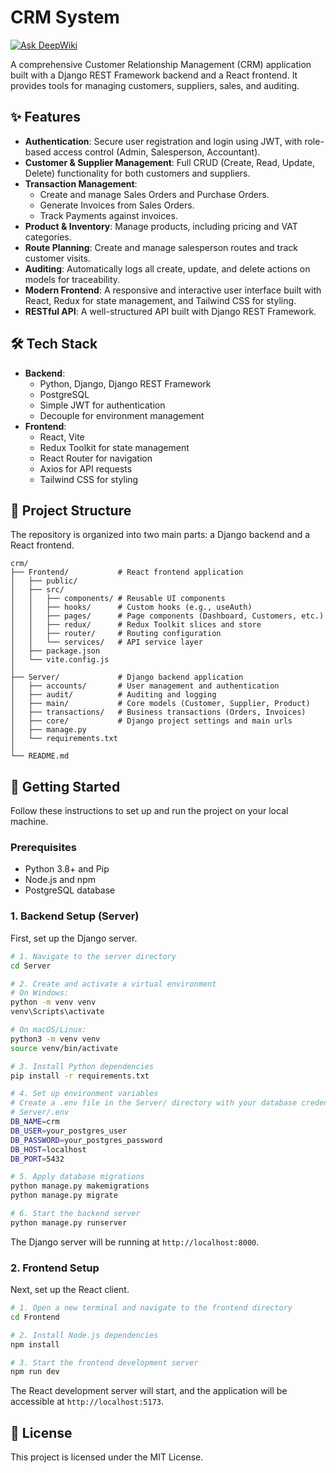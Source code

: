 # CRM System
[![Ask DeepWiki](https://devin.ai/assets/askdeepwiki.png)](https://deepwiki.com/Rinzan-NP/CRM)

A comprehensive Customer Relationship Management (CRM) application built with a Django REST Framework backend and a React frontend. It provides tools for managing customers, suppliers, sales, and auditing.

## ✨ Features

*   **Authentication**: Secure user registration and login using JWT, with role-based access control (Admin, Salesperson, Accountant).
*   **Customer & Supplier Management**: Full CRUD (Create, Read, Update, Delete) functionality for both customers and suppliers.
*   **Transaction Management**:
    *   Create and manage Sales Orders and Purchase Orders.
    *   Generate Invoices from Sales Orders.
    *   Track Payments against invoices.
*   **Product & Inventory**: Manage products, including pricing and VAT categories.
*   **Route Planning**: Create and manage salesperson routes and track customer visits.
*   **Auditing**: Automatically logs all create, update, and delete actions on models for traceability.
*   **Modern Frontend**: A responsive and interactive user interface built with React, Redux for state management, and Tailwind CSS for styling.
*   **RESTful API**: A well-structured API built with Django REST Framework.

## 🛠 Tech Stack

*   **Backend**:
    *   Python, Django, Django REST Framework
    *   PostgreSQL
    *   Simple JWT for authentication
    *   Decouple for environment management
*   **Frontend**:
    *   React, Vite
    *   Redux Toolkit for state management
    *   React Router for navigation
    *   Axios for API requests
    *   Tailwind CSS for styling

## 📂 Project Structure

The repository is organized into two main parts: a Django backend and a React frontend.

```
crm/
├── Frontend/           # React frontend application
│   ├── public/
│   ├── src/
│   │   ├── components/ # Reusable UI components
│   │   ├── hooks/      # Custom hooks (e.g., useAuth)
│   │   ├── pages/      # Page components (Dashboard, Customers, etc.)
│   │   ├── redux/      # Redux Toolkit slices and store
│   │   ├── router/     # Routing configuration
│   │   └── services/   # API service layer
│   ├── package.json
│   └── vite.config.js
│
├── Server/             # Django backend application
│   ├── accounts/       # User management and authentication
│   ├── audit/          # Auditing and logging
│   ├── main/           # Core models (Customer, Supplier, Product)
│   ├── transactions/   # Business transactions (Orders, Invoices)
│   ├── core/           # Django project settings and main urls
│   ├── manage.py
│   └── requirements.txt
│
└── README.md
```

## 🚀 Getting Started

Follow these instructions to set up and run the project on your local machine.

### Prerequisites

*   Python 3.8+ and Pip
*   Node.js and npm
*   PostgreSQL database

### 1. Backend Setup (Server)

First, set up the Django server.

```bash
# 1. Navigate to the server directory
cd Server

# 2. Create and activate a virtual environment
# On Windows:
python -m venv venv
venv\Scripts\activate

# On macOS/Linux:
python3 -m venv venv
source venv/bin/activate

# 3. Install Python dependencies
pip install -r requirements.txt

# 4. Set up environment variables
# Create a .env file in the Server/ directory with your database credentials:
# Server/.env
DB_NAME=crm
DB_USER=your_postgres_user
DB_PASSWORD=your_postgres_password
DB_HOST=localhost
DB_PORT=5432

# 5. Apply database migrations
python manage.py makemigrations
python manage.py migrate

# 6. Start the backend server
python manage.py runserver
```

The Django server will be running at `http://localhost:8000`.

### 2. Frontend Setup

Next, set up the React client.

```bash
# 1. Open a new terminal and navigate to the frontend directory
cd Frontend

# 2. Install Node.js dependencies
npm install

# 3. Start the frontend development server
npm run dev
```

The React development server will start, and the application will be accessible at `http://localhost:5173`.

## 📜 License

This project is licensed under the MIT License.

